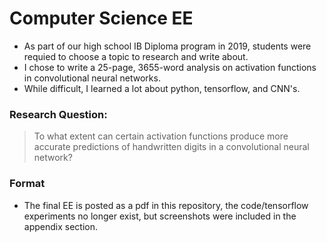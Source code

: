 # Computer Science EE 
* As part of our high school IB Diploma program in 2019, students were requied to choose a topic to research and write about. 
* I chose to write a 25-page, 3655-word analysis on activation functions in convolutional neural networks. 
* While difficult, I learned a lot about python, tensorflow, and CNN's. 

### Research Question: 
> To what extent can certain activation functions produce more accurate predictions of handwritten digits in a convolutional neural network?

### Format
* The final EE is posted as a pdf in this repository, the code/tensorflow experiments no longer exist, but screenshots were included in the appendix section.






